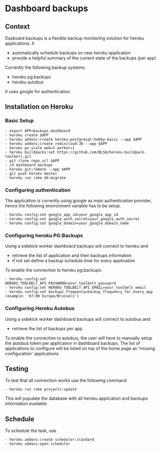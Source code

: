# Dashboard backups 

## Context

Dasboard backups is a flexible backup monitoring solution for heroku applications. It
 
  - automatically schedule backups on new heroku application
  - provide a helpful summary of the current state of the backups (per app)

Currently the following backup systems:  

  - heroku pg:backups 
  - heroku autobus  

It uses google for authentication.  

## Installation on Heroku

### Basic Setup
	- export APP=backups_dashboard
	- heroku create $APP 
	- heroku addons:create heroku-postgresql:hobby-basic --app $APP
	- heroku addons:create rediscloud:30 --app $APP
	- heroku ps:scale web=1 worker=1
	- heroku buildpacks:set https://github.com/BLSQ/heroku-buildpack-toolbelt.git
	- git clone repo_url $APP
	- cd dashboard_backups
	- heroku git:remote --app $APP
	- git push heroku master
	- heroku run rake db:migrate

### Configuring authentication 

The application is currently using google as main authentication provider, hence the 
following environment variable has to be setup. 

    - heroku config:set google_app_id=your_google_app_id 
    - heroku config:set google_auth_secret=your_google_auth_secret
    - heroku config:set google_domain=your_google_domain_name

### Configuring heroku PG:Backups

Using a sidekick worker dashboard backups will connect to heroku and 

   - retrieve the list of application and their backups information 
   - if not set define a backup schedule time for every application 

To enable the connection to heroku pg:backups:

	- heroku config:set HEROKU_TOOLBELT_API_PASSWORD=your_toolbelt_password
	- heroku config:set HEROKU_TOOLBELT_API_EMAIL=your_toolbelt_email
	- heroku config:set backups_frequency=backup_frequency_for_every_app (example: '07:00 Europe/Brussels')


### Configuring Heroku Autobus 

Using a sidekick worker dashboard backups will connect to autobus and 

  - retrieve the list of backups per app 

To enable the connection to autobus, the user will have to manually setup the autobus token per application in dashboard backups. The list of applications to configure will be listed on top of the home page as 'missing configuration' applications. 


## Testing 

To test that all connection works use the following command 

	- heroku run rake projects:update 

This will populate the database with all heroku application and backups information available 

## Schedule 

To schedule the task, use 

	- heroku addons:create scheduler:standard
	- heroku addons:open scheduler 
